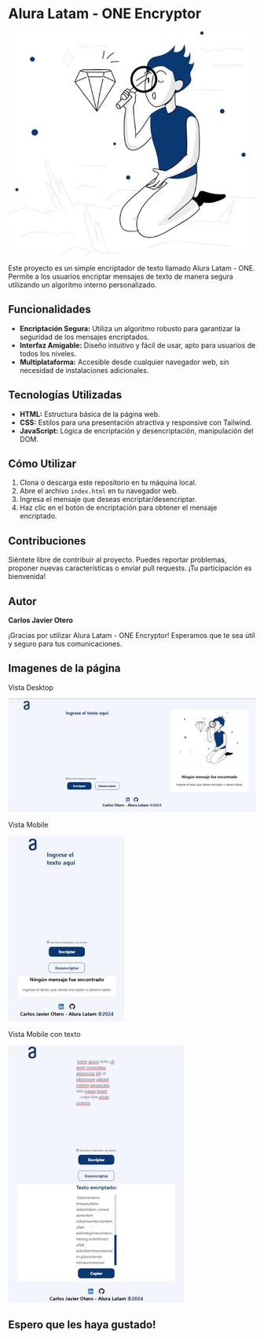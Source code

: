 # Alura Latam - ONE Encryptor

![src/img/muñeco.svg](https://github.com/Charly92cjo/encriptador-de-texto/blob/main/src/img/Mu%C3%B1eco.svg)

Este proyecto es un simple encriptador de texto llamado Alura Latam - ONE. Permite a los usuarios encriptar mensajes de texto de manera segura utilizando un algoritmo interno personalizado.

## Funcionalidades

- **Encriptación Segura:** Utiliza un algoritmo robusto para garantizar la seguridad de los mensajes encriptados.
- **Interfaz Amigable:** Diseño intuitivo y fácil de usar, apto para usuarios de todos los niveles.
- **Multiplataforma:** Accesible desde cualquier navegador web, sin necesidad de instalaciones adicionales.

## Tecnologías Utilizadas

- **HTML:** Estructura básica de la página web.
- **CSS:** Estilos para una presentación atractiva y responsive con Tailwind.
- **JavaScript:** Lógica de encriptación y desencriptación, manipulación del DOM.

## Cómo Utilizar

1. Clona o descarga este repositorio en tu máquina local.
2. Abre el archivo `index.html` en tu navegador web.
3. Ingresa el mensaje que deseas encriptar/desencriptar.
4. Haz clic en el botón de encriptación para obtener el mensaje encriptado.

## Contribuciones

Siéntete libre de contribuir al proyecto. Puedes reportar problemas, proponer nuevas características o enviar pull requests. ¡Tu participación es bienvenida!

## Autor 

**Carlos Javier Otero**

¡Gracias por utilizar Alura Latam - ONE Encryptor! Esperamos que te sea útil y seguro para tus comunicaciones.

## Imagenes de la página

Vista Desktop

![pagina desktop](https://github.com/Charly92cjo/encriptador-de-texto/blob/main/src/img/alura%20pagina%20encriptador.png)

Vista Mobile

![pagina mobile](https://github.com/Charly92cjo/encriptador-de-texto/blob/main/src/img/alura%20pagina%20encriptador2.png)

Vista Mobile con texto

![pagina mobile2](https://github.com/Charly92cjo/encriptador-de-texto/blob/main/src/img/alura%20pagina%20encriptador3.png)

## Espero que les haya gustado!